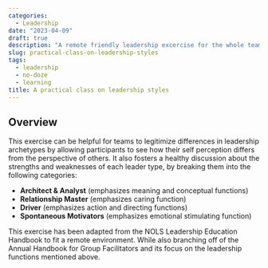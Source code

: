 ```yaml
---
categories:
  - Leadership
date: "2023-04-09"
draft: true
description: "A remote friendly leadership excercise for the whole team"
slug: practical-class-on-leadership-styles
tags:
  - leadership
  - no-doze
  - learning
title: A practical class on leadership styles
---
```


## Overview
This exercise can be helpful for teams to legitimize differences in leadership archetypes by allowing participants to see how their self perception differs from the perspective of others. It also fosters a healthy discussion about the strengths and weaknesses of each leader type, by breaking them into the following categories:

- **Architect & Analyst** (emphasizes meaning and conceptual functions)
- **Relationship Master** (emphasizes caring function)
- **Driver** (emphasizes action and directing functions)
- **Spontaneous Motivators** (emphasizes emotional stimulating function)

This exercise has been adapted from the NOLS Leadership Education Handbook to fit a remote environment. While also branching off of the Annual Handbook for Group Facilitators and its focus on the leadership functions mentioned above.